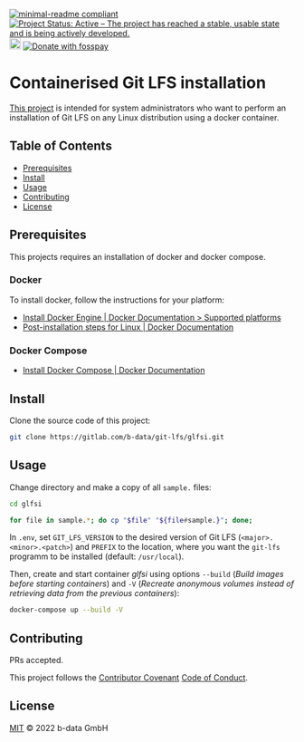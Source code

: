 [![minimal-readme compliant](https://img.shields.io/badge/readme%20style-minimal-brightgreen.svg)](https://github.com/RichardLitt/standard-readme/blob/master/example-readmes/minimal-readme.md) [![Project Status: Active – The project has reached a stable, usable state and is being actively developed.](https://www.repostatus.org/badges/latest/active.svg)](https://www.repostatus.org/#active) <a href="https://liberapay.com/benz0li/donate"><img src="https://liberapay.com/assets/widgets/donate.svg" alt="Donate using Liberapay" height="20"></a> <a href="https://benz0li.b-data.io/donate?project=4"><img src="https://benz0li.b-data.io/donate/static/donate-with-fosspay.png" alt="Donate with fosspay"></a>

# Containerised Git LFS installation

[This project](https://gitlab.com/b-data/git-lfs/glfsi) is intended for system
administrators who want to perform an installation of Git LFS on any Linux
distribution using a docker container.

## Table of Contents

*  [Prerequisites](#prerequisites)
*  [Install](#install)
*  [Usage](#usage)
*  [Contributing](#contributing)
*  [License](#license)

## Prerequisites

This projects requires an installation of docker and docker compose.

### Docker

To install docker, follow the instructions for your platform:

*  [Install Docker Engine | Docker Documentation > Supported platforms](https://docs.docker.com/engine/install/#supported-platforms)
*  [Post-installation steps for Linux | Docker Documentation](https://docs.docker.com/engine/install/linux-postinstall/)

### Docker Compose

*  [Install Docker Compose | Docker Documentation](https://docs.docker.com/compose/install/)

## Install

Clone the source code of this project:

```bash
git clone https://gitlab.com/b-data/git-lfs/glfsi.git
```

## Usage

Change directory and make a copy of all `sample.` files:

```bash
cd glfsi

for file in sample.*; do cp "$file" "${file#sample.}"; done;
```

In `.env`, set `GIT_LFS_VERSION` to the desired version of Git LFS
(`<major>.<minor>.<patch>`) and `PREFIX` to the location, where you want the
`git-lfs` programm to be installed (default: `/usr/local`).

Then, create and start container _glfsi_ using options `--build` (_Build images
before starting containers_) and `-V` (_Recreate anonymous volumes instead of
retrieving data from the previous containers_):

```bash
docker-compose up --build -V
```

## Contributing

PRs accepted.

This project follows the
[Contributor Covenant](https://www.contributor-covenant.org)
[Code of Conduct](CODE_OF_CONDUCT.md).

## License

[MIT](LICENSE) © 2022 b-data GmbH
